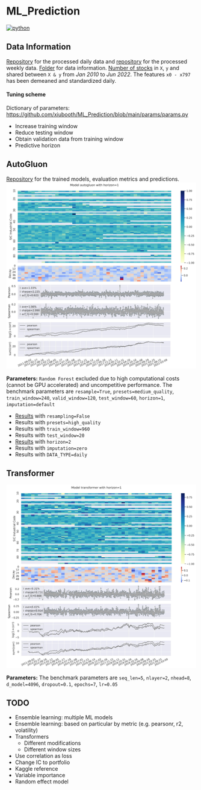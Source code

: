 # ML_Prediction
<p>
    <a href="https://www.python.org/">
    <img src="https://img.shields.io/badge/python-v3-brightgreen.svg" alt="python"></a> &nbsp;
</p>

## Data Information
<a href="https://drive.google.com/drive/folders/1_kVqZ4fuh0trXCv8wdsJBbYmLFj-Spm9?usp=sharing" target="_blank">Repository</a> for the processed daily data and <a href="https://drive.google.com/drive/folders/19Ehs8GjoDrOkIO_Il7I6c3KRZ3R7JV1j?usp=sharing" target="_blank">repository</a> for the processed weekly data. <a href="https://drive.google.com/drive/folders/19ItSnvSwf3g6C0AQVetpFKySiHH9HBpi?usp=sharing">Folder</a> for data information. <a href="__resources__/count.pdf" target="_blank">Number of stocks</a> in `X`, `y` and shared between `X & y` from *Jan 2010* to *Jun 2022*. The features `x0 - x797` has been demeaned and standardized daily.

#### Tuning scheme
Dictionary of parameters: https://github.com/xiubooth/ML_Prediction/blob/main/params/params.py
- Increase training window
- Reduce testing window
- Obtain validation data from training window
- Predictive horizon

## AutoGluon
<a href="https://drive.google.com/drive/folders/1i5NAy-udEmN8g6bnyG1g76HTcsVvPd4J?usp=sharing" target="_blank">Repository</a> for the trained models, evaluation metrics and predictions. 
![alt text](./__resources__/autogluon/baseline.jpg?raw=true "Title")

**Parameters:** `Random Forest` excluded due to high computational costs (cannot be GPU accelerated) and uncompetitive performance. The benchmark parameters are `resample=True`, `presets=medium_quality`, `train_window=240`, `valid_window=120`, `test_window=60`, `horizon=1`, `imputation=default`
- <a href="./__resources__/autogluon/resample=False.pdf" target="_blank">Results</a> with `resampling=False`
- Results with `presets=high_quality`
- Results with `train_window=960`
- Results with `test_window=20`
- <a href="./__resources__/autogluon/horizon=2.pdf" target="_blank">Results</a> with `horizon=2`
- Results with `imputation=zero`
- Results with `DATA_TYPE=daily`

## Transformer
![alt text](./__resources__/transformer/baseline.jpg?raw=true "Title")

**Parameters:** The benchmark parameters are `seq_len=5`, `nlayer=2`, `nhead=8`, `d_model=4096`, `dropout=0.1`, `epochs=7`, `lr=0.05`

## TODO
- Ensemble learning: multiple ML models
- Ensemble learning: based on particular by metric (e.g. pearsonr, r2, volatility)
- Transformers 
  - Different modifications
  - Different window sizes
- Use correlation as loss
- Change IC to portfolio
- Kaggle reference
- Variable importance
- Random effect model
